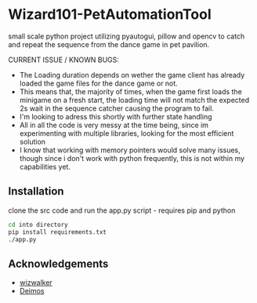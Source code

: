 
# Wizard101-PetAutomationTool

small scale python project utilizing pyautogui, pillow and opencv to catch and repeat the sequence from the dance game in pet pavilion.

CURRENT ISSUE / KNOWN BUGS:
- The Loading duration depends on wether the game client has already loaded the game files for the dance game or not.
- This means that, the majority of times, when the game first loads the minigame on a fresh start, the loading time will not match the expected 2s wait in the sequence catcher causing the program to fail.
- I'm looking to adress this shortly with further state handling
- All in all the code is very messy at the time being, since im experimenting with multiple libraries, looking for the most efficient solution
- I know that working with memory pointers would solve many issues, though since i don't work with python frequently, this is not within my capabilities yet.

## Installation

clone the src code and run the app.py script - requires pip and python
```bash
cd into directory
pip install requirements.txt
./app.py
```
    
## Acknowledgements

 - [wizwalker](https://github.com/wizwalker/wizwalker)
 - [Deimos](https://github.com/Slackaduts/Deimos-Wizard101)


